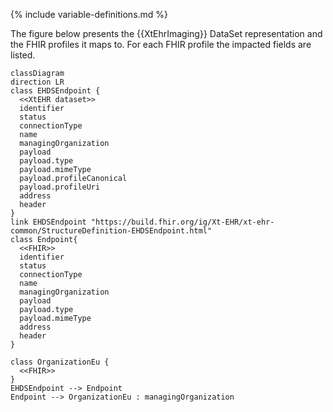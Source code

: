 {% include variable-definitions.md %}

The figure below presents the {{XtEhrImaging}} DataSet representation and the FHIR profiles it maps to. For each FHIR profile the impacted fields are listed.

```mermaid
classDiagram
direction LR
class EHDSEndpoint {
  <<XtEHR dataset>>
  identifier
  status
  connectionType
  name
  managingOrganization
  payload
  payload.type
  payload.mimeType
  payload.profileCanonical
  payload.profileUri
  address
  header
}
link EHDSEndpoint "https://build.fhir.org/ig/Xt-EHR/xt-ehr-common/StructureDefinition-EHDSEndpoint.html"
class Endpoint{
  <<FHIR>>
  identifier
  status
  connectionType
  name
  managingOrganization
  payload
  payload.type
  payload.mimeType
  address
  header
}

class OrganizationEu {
  <<FHIR>>
}
EHDSEndpoint --> Endpoint
Endpoint --> OrganizationEu : managingOrganization
```

